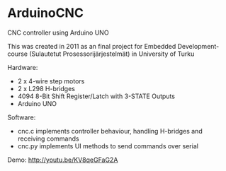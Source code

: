 ArduinoCNC
==========

CNC controller using Arduino UNO

This was created in 2011 as an final project for Embedded Development-course (Sulautetut Prosessorijärjestelmät) in University of Turku

Hardware:
  - 2 x 4-wire step motors
  - 2 x L298 H-bridges
  - 4094 8-Bit Shift Register/Latch with 3-STATE Outputs
  - Arduino UNO

Software:
  - cnc.c implements controller behaviour, handling H-bridges and receiving commands
  - cnc.py implements UI methods to send commands over serial

Demo: http://youtu.be/KV8qeGFaG2A
